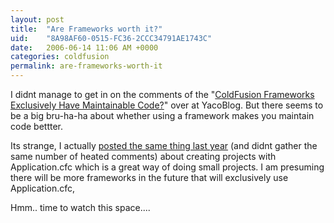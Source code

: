 ```yaml
---
layout: post
title:  "Are Frameworks worth it?"
uid:	"8A98AF60-0515-FC36-2CCC34791AE1743C"
date:   2006-06-14 11:06 AM +0000
categories: coldfusion
permalink: are-frameworks-worth-it
---
```

I didnt manage to get in on the comments of the "<a href="http://www.techfeed.net/blog/index.cfm/2006/6/6/ColdFusion-Frameworks-Exclusively-Have-Maintainable-Code">ColdFusion Frameworks Exclusively Have Maintainable Code?</a>" over at YacoBlog. But there seems to be a big bru-ha-ha about whether using a framework makes you maintain code bettter.

Its strange, I actually <a href="http://www.markdrew.co.uk/blog/index.cfm/2005/10/7/When-are-frameworks-appropriate">posted the same thing last year</a> (and didnt gather the same number of heated comments) about creating projects with Application.cfc which is a great way of doing small projects. I am presuming there will be more frameworks in the future that will exclusively use Application.cfc,

Hmm.. time to watch this space....